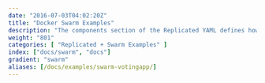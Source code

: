 ```yaml
---
date: "2016-07-03T04:02:20Z"
title: "Docker Swarm Examples"
description: "The components section of the Replicated YAML defines how the containers will be created and started."
weight: "801"
categories: [ "Replicated + Swarm Examples" ]
index: ["docs/swarm", "docs"]
gradient: "swarm"
aliases: [/docs/examples/swarm-votingapp/]
---
```


